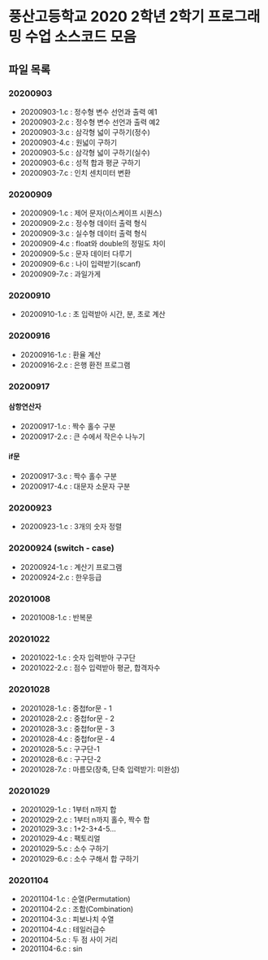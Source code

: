 # 풍산고등학교 2020 2학년 2학기 프로그래밍 수업 소스코드 모음

## 파일 목록

### 20200903

- 20200903-1.c : 정수형 변수 선언과 출력 예1
- 20200903-2.c : 정수형 변수 선언과 출력 예2
- 20200903-3.c : 삼각형 넓이 구하기(정수)
- 20200903-4.c : 원넓이 구하기
- 20200903-5.c : 삼각형 넓이 구하기(실수)
- 20200903-6.c : 성적 합과 평균 구하기
- 20200903-7.c : 인치 센치미터 변환

### 20200909

- 20200909-1.c : 제어 문자(이스케이프 시퀀스)
- 20200909-2.c : 정수형 데이터 출력 형식
- 20200909-3.c : 실수형 데이터 출력 형식
- 20200909-4.c : float와 double의 정밀도 차이
- 20200909-5.c : 문자 데이터 다루기
- 20200909-6.c : 나이 입력받기(scanf)
- 20200909-7.c : 과일가게

### 20200910

- 20200910-1.c : 초 입력받아 시간, 분, 초로 계산

### 20200916

- 20200916-1.c : 환율 계산
- 20200916-2.c : 은행 환전 프로그램

### 20200917

#### 삼항연산자

- 20200917-1.c : 짝수 홀수 구분
- 20200917-2.c : 큰 수에서 작은수 나누기

#### if문

- 20200917-3.c : 짝수 홀수 구분
- 20200917-4.c : 대문자 소문자 구분

### 20200923

- 20200923-1.c : 3개의 숫자 정렬

### 20200924 (switch - case)

- 20200924-1.c : 계산기 프로그램
- 20200924-2.c : 한우등급

### 20201008

- 20201008-1.c : 반복문

### 20201022

- 20201022-1.c : 숫자 입력받아 구구단
- 20201022-2.c : 점수 입력받아 평균, 합격자수

### 20201028

- 20201028-1.c : 중첩for문 - 1
- 20201028-2.c : 중첩for문 - 2
- 20201028-3.c : 중첩for문 - 3
- 20201028-4.c : 중첩for문 - 4
- 20201028-5.c : 구구단-1
- 20201028-6.c : 구구단-2
- 20201028-7.c : 마름모(장축, 단축 입력받기: 미완성)

### 20201029

- 20201029-1.c : 1부터 n까지 합
- 20201029-2.c : 1부터 n까지 홀수, 짝수 합
- 20201029-3.c : 1+2-3+4-5...
- 20201029-4.c : 팩토리얼
- 20201029-5.c : 소수 구하기
- 20201029-6.c : 소수 구해서 합 구하기

### 20201104

- 20201104-1.c : 순열(Permutation)
- 20201104-2.c : 조합(Combination)
- 20201104-3.c : 피보나치 수열
- 20201104-4.c : 테일러급수
- 20201104-5.c : 두 점 사이 거리
- 20201104-6.c : sin
